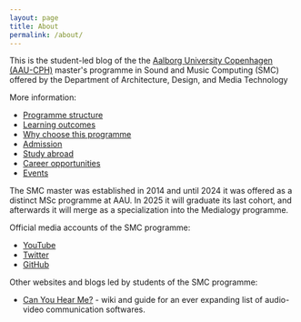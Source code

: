 ```yaml
---
layout: page
title: About
permalink: /about/
---
```

This is the student-led blog of the the [Aalborg University Copenhagen (AAU-CPH)](https://www.en.aau.dk/copenhagen "AAU-CPH") master's programme in Sound and Music Computing (SMC) offered by the Department of Architecture, Design, and Media Technology

More information:

- [Programme structure](https://www.uio.no/english/studies/programmes/SMC-master/structure/)
- [Learning outcomes](https://www.uio.no/english/studies/programmes/SMC-master/learning-outcomes/)
- [Why choose this programme](https://www.uio.no/english/studies/programmes/SMC-master/why-choose/)
- [Admission](https://www.uio.no/english/studies/programmes/SMC-master/admission/)
- [Study abroad](https://www.uio.no/english/studies/programmes/SMC-master/abroad/)
- [Career opportunities](https://www.uio.no/english/studies/programmes/SMC-master/career/)
- [Events](https://www.uio.no/english/studies/programmes/SMC-master/events/)

The SMC master was established in 2014 and until 2024 it was offered as a distinct MSc programme at AAU. In 2025 it will graduate its last cohort, and afterwards it will merge as a specialization into the Medialogy programme.

Official media accounts of the SMC programme:

- [YouTube](https://www.youtube.com/c/SMCmaster)
- [Twitter](https://www.twitter.com/SMC_master)
- [GitHub](https://github.com/SMC-master)

Other websites and blogs led by students of the SMC programme:

- [Can You Hear Me?](https://SMC-master.github.io/canyouhearme/) - wiki and guide for an ever expanding list of audio-video communication softwares.

<!--

Documentation on Jekyll and template:

This is the base Jekyll theme. You can find out more info about customizing your Jekyll theme, as well as basic Jekyll usage documentation at [jekyllrb.com](https://jekyllrb.com/)

You can find the source code for Minima at GitHub:
[jekyll][jekyll-organization] /
[minima](https://github.com/jekyll/minima)

You can find the source code for Jekyll at GitHub:
[jekyll][jekyll-organization] /
[jekyll](https://github.com/jekyll/jekyll)


[jekyll-organization]: https://github.com/jekyll

-->
